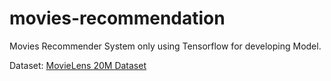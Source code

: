 # movies-recommendation

Movies Recommender System only using Tensorflow for developing Model.

Dataset: [MovieLens 20M Dataset](https://www.kaggle.com/datasets/grouplens/movielens-20m-dataset?resource=download)
